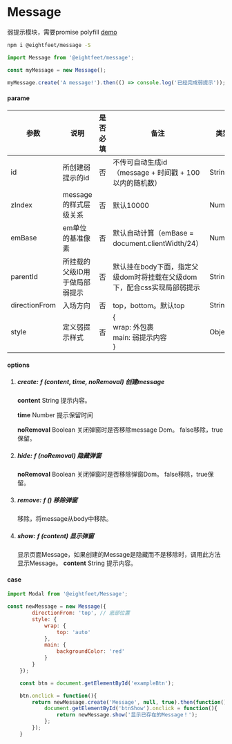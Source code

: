 # Message

弱提示模块，需要promise polyfill
<a href="http://www.eightfeet.cn/Message/dist/index.html" traget="_blank" >demo</a>

```sh
npm i @eightfeet/message -S
```

```javascript
import Message from '@eightfeet/message';

const myMessage = new Message();

myMessage.create('A message!').then(() => console.log('已经完成弱提示'));
```



#### parame

| 参数          | 说明                           | 是否必填 | 备注                                                         | 类型   |
| ------------- | ------------------------------ | -------- | ------------------------------------------------------------ | ------ |
| id            | 所创建弱提示的id               | 否       | 不传可自动生成id（message + 时间戳 + 100以内的随机数）       | String |
| zIndex        | message的样式层级关系          | 否       | 默认10000                                                    | Number |
| emBase        | em单位的基准像素               | 否       | 默认自动计算（emBase = document.clientWidth/24）             | Number |
| parentId      | 所挂载的父级ID用于做局部弱提示 | 否       | 默认挂在body下面，指定父级dom时将挂载在父级dom下，配合css实现局部弱提示 | String |
| directionFrom | 入场方向                       | 否       | top，bottom。默认top                                         | String |
| style         | 定义弱提示样式                 | 否       | {<br />    wrap: 外包裹<br />    main: 弱提示内容<br />}     | Object |



#### options

1. ##### create: ƒ (content, time, noRemoval) 创建message

   **content** String 提示内容。

   **time** Number 提示保留时间

   **noRemoval** Boolean 关闭弹窗时是否移除message Dom。 false移除，true保留。

2. ##### hide: ƒ (noRemoval) 隐藏弹窗

   **noRemoval** Boolean 关闭弹窗时是否移除弹窗Dom。 false移除，true保留。

3. ##### remove: ƒ () 移除弹窗

   移除，将message从body中移除。

4. ##### show: ƒ (content) 显示弹窗

   显示页面Message，如果创建的Message是隐藏而不是移除时，调用此方法显示Message。
   **content** String 提示内容。



#### case

```javascript
import Modal from '@eightfeet/Message';

const newMessage = new Message({
        directionFrom: 'top', // 底部位置
        style: { 
            wrap: {
                top: 'auto'
            },
            main: {
                backgroundColor: 'red'
            }
        }
    });

    const btn = document.getElementById('exampleBtn');

    btn.onclick = function(){ 
        return newMessage.create('Message', null, true).then(function(){
            document.getElementById('btnShow').onclick = function(){
                return newMessage.show('显示已存在的Message！');
            };
        });
    }
    
```

